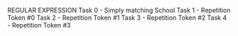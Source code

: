 REGULAR EXPRESSION
Task 0 - Simply matching School
Task 1 - Repetition Token #0
Task 2 - Repetition Token #1
Task 3 - Repetition Token #2
Task 4 - Repetition Token #3
